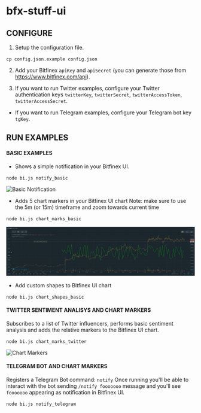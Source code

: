 # bfx-stuff-ui

## CONFIGURE

1. Setup the configuration file.

```
cp config.json.example config.json
```

2. Add your Bitfinex `apiKey` and `apiSecret` (you can generate those from https://www.bitfinex.com/api).

3. If you want to run Twitter examples, configure your Twitter authentication keys `twitterKey`, `twitterSecret`, `twitterAccessToken`, `twitterAccessSecret`.

* If you want to run Telegram examples, configure your Telegram bot key `tgKey`.


## RUN EXAMPLES

#### BASIC EXAMPLES

* Shows a simple notification in your Bitfinex UI.
```
node bi.js notify_basic
```

![Basic Notification](/images/notification-1.png)

* Adds 5 chart markers in your Bitfinex UI chart
Note: make sure to use the 5m (or 15m) timeframe and zoom towards current time

```
node bi.js chart_marks_basic
```

![Basic Shapes](/images/shapes-1.png)

* Add custom shapes to Bitfinex UI chart

```
node bi.js chart_shapes_basic
```

#### TWITTER SENTIMENT ANALISYS AND CHART MARKERS

Subscribes to a list of Twitter influencers, performs basic sentiment analysis and adds the relative markers to the Bitfinex UI chart.
```
node bi.js chart_marks_twitter
```

![Chart Markers](/images/chart-2.png)


#### TELEGRAM BOT AND CHART MARKERS 

Registers a Telegram Bot command: `notify`
Once running you'll be able to interact with the bot sending `/notify fooooooo` message and you'll see `fooooooo` appearing as notification in Bitfinex UI.

```
node bi.js notify_telegram
```
